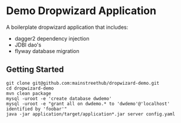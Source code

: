 # Demo Dropwizard Application

A boilerplate dropwizard application that includes:

* dagger2 dependency injection
* JDBI dao's
* flyway database migration

## Getting Started

    git clone git@github.com:mainstreethub/dropwizard-demo.git
    cd dropwizard-demo
    mvn clean package
    mysql -uroot -e 'create database dwdemo'
    mysql -uroot -e "grant all on dwdemo.* to 'dwdemo'@'localhost' identified by 'foobar'"
    java -jar application/target/application*.jar server config.yaml